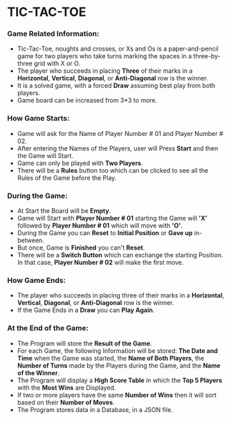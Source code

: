 # TIC-TAC-TOE

### Game Related Information:
- Tic-Tac-Toe, noughts and crosses, or Xs and Os is a paper-and-pencil game for two players who take turns marking the spaces in a three-by-three grid with X or O.
- The player who succeeds in placing **Three** of their marks in a **Horizontal**, **Vertical**, **Diagonal**, or **Anti-Diagonal** row is the winner.
- It is a solved game, with a forced **Draw** assuming best play from both players.
- Game board can be increased from 3*3 to more. 

### How Game Starts:
- Game will ask for the Name of Player Number # 01 and Player Number # 02.
- After entering the Names of the Players, user will Press **Start** and then the Game will Start.
- Game can only be played with **Two Players**.
- There will be a **Rules** button too which can be clicked to see all the Rules of the Game before the Play.

### During the Game:
- At Start the Board will be **Empty**. 
- Game will Start with **Player Number # 01** starting the Game will **'X'** followed by **Player Number # 01** which will move with **'O'**.
- During the Game you can **Reset** to **Initial Position** or **Gave up** in-between.
- But once, Game is **Finished** you can't **Reset**.
- There will be a **Switch Button** which can exchange the starting Position. In that case, **Player Number # 02** will make the first move.

### How Game Ends:
- The player who succeeds in placing three of their marks in a **Horizontal**, **Vertical**, **Diagonal**, or **Anti-Diagonal** row is the winner.
- If the Game Ends in a **Draw** you can **Play Again**.

### At the End of the Game:
- The Program will store the **Result of the Game**.
- For each Game, the following Information will be stored: **The Date and Time** when the Game was started, the **Name of Both Players**, the **Number of Turns** made by the Players during the Game, and the **Name of the Winner**.
- The Program will display a **High Score Table** in which the **Top 5 Players** with the **Most Wins** are Displayed.
- If two or more players have the same **Number of Wins** then it will sort based on their **Number of Moves**.
- The Program stores data in a Database, in a JSON file.